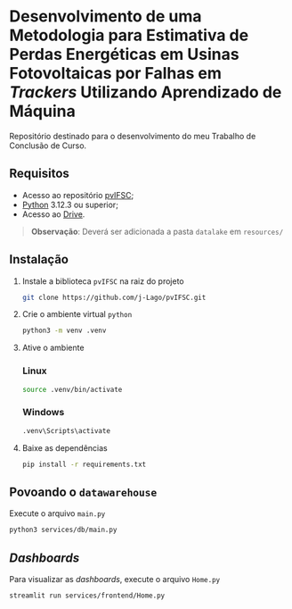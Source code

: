 # Desenvolvimento de uma Metodologia para Estimativa de Perdas Energéticas em Usinas Fotovoltaicas por Falhas em _Trackers_ Utilizando Aprendizado de Máquina

Repositório destinado para o desenvolvimento do meu Trabalho de Conclusão de Curso.

## Requisitos
- Acesso ao repositório [pvIFSC](https://github.com/j-Lago/pvIFSC);
- [Python](https://www.python.org/) 3.12.3 ou superior;
- Acesso ao [Drive](https://drive.google.com/file/d/1kKfMldczB6TUfQgkRfr-tDqvCvMVX4If/view?usp=drive_link).

> **Observação**: Deverá ser adicionada a pasta `datalake` em `resources/`

## Instalação
1. Instale a biblioteca `pvIFSC` na raiz do projeto
    ```bash
    git clone https://github.com/j-Lago/pvIFSC.git
    ```

2. Crie o ambiente virtual `python`
    ```bash
    python3 -m venv .venv
    ```

3. Ative o ambiente

    ### Linux
    ```bash
    source .venv/bin/activate
    ```

    ### Windows
    ```bash
    .venv\Scripts\activate
    ```
    
4. Baixe as dependências
    ```bash
    pip install -r requirements.txt
    ```

## Povoando o `datawarehouse`

Execute o arquivo `main.py`

```bash
python3 services/db/main.py
```

## _Dashboards_

Para visualizar as _dashboards_, execute o arquivo `Home.py`

```bash
streamlit run services/frontend/Home.py
```